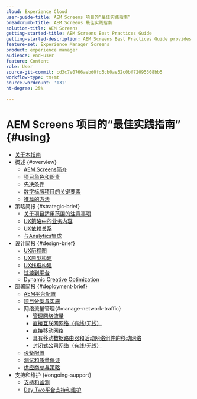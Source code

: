 ```yaml
---
cloud: Experience Cloud
user-guide-title: AEM Screens 项目的“最佳实践指南”
breadcrumb-title: AEM Screens 最佳实践指南
solution-title: AEM Screens
getting-started-title: AEM Screens Best Practices Guide
getting-started-description: AEM Screens Best Practices Guide provides guidance on how to successfully plan and execute an AEM Screens project.
feature-set: Experience Manager Screens
product: experience manager
audience: end-user
feature: Content
role: User
source-git-commit: cd3c7e0766aebd0fd5cb0ae52c0bf72095308bb5
workflow-type: tm+mt
source-wordcount: '131'
ht-degree: 25%

---
```



# AEM Screens 项目的“最佳实践指南” {#using}

+ [关于本指南](about-guide.md)
+ 概述 {#overview}
   + [AEM Screens简介](introduction.md)
   + [项目角色和职责](roles-responsibilities.md)
   + [先决条件](pre-requisites.md)
   + [数字标牌项目的关键要素](getting-started-digital-signage.md)
   + [推荐的方法](recommended-approach.md)
+ 策略简报 {#strategic-brief}
   + [关于项目适用范围的注意事项](pre-sales-considerations.md)
   + [UX策略中的业务内容](business-content-strategy.md)
   + [UX依赖关系](ux-dependencies.md)
   + [与Analytics集成](analytics.md)
+ 设计简报 {#design-brief}
   + [UX历程图](journey-map.md)
   + [UX原型构建](prototypes.md)
   + [UX线框构建](wireframes.md)
   + [过渡到平台](transition-platform.md)
   + [Dynamic Creative Optimization](dynamic-creative-optimizations.md)
+ 部署简报 {#deployment-brief}
   + [AEM平台配置](aem-platform-configurations.md)
   + [项目分类与实施](project-taxonomy-implementation.md)
   + 网络流量管理{#manage-network-traffic}
      + [管理网络流量](/help/using/managing-network-traffic.md)
      + [直接互联网网络（有线/无线）](/help/using/direct-internet-network.md)
      + [直接移动网络](/help/using/mobile-network.md)
      + [具有移动数据路由器和活动网络组件的移动网络](/help/using/mobile-network-router.md)
      + [封闭式公司网络（有线/无线）](/help/using/enclosed-corporate-network.md)
   + [设备配置](device-configurations.md)
   + [测试和质量保证](testing-quality-assurance.md)
   + [供应商参与策略](vendor-engagement.md)
+ 支持和维护 {#ongoing-support}
   + [支持和监测](support-monitoring.md)
   + [Day Two平台支持和维护](day-two-support-maintenance.md)
